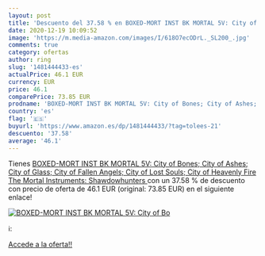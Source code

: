 ```yaml
---
layout: post
title: 'Descuento del 37.58 % en BOXED-MORT INST BK MORTAL 5V: City of Bo'
date: 2020-12-19 10:09:52
image: 'https://m.media-amazon.com/images/I/618O7ecODrL._SL200_.jpg'
comments: true
category: ofertas
author: ring
slug: '1481444433-es'
actualPrice: 46.1 EUR
currency: EUR
price: 46.1
comparePrice: 73.85 EUR
prodname: 'BOXED-MORT INST BK MORTAL 5V: City of Bones; City of Ashes; City of Glass; City of Fallen Angels; City of Lost Souls; City of Heavenly Fire  The Mortal Instruments: Shawdowhunters '
country: 'es'
flag: '🇪🇸'
buyurl: 'https://www.amazon.es/dp/1481444433/?tag=tolees-21'
descuento: '37.58'
average: '46.1'
---
```


Tienes [BOXED-MORT INST BK MORTAL 5V: City of Bones; City of Ashes; City of Glass; City of Fallen Angels; City of Lost Souls; City of Heavenly Fire  The Mortal Instruments: Shawdowhunters ](https://www.amazon.es/dp/1481444433/?tag=tolees-21) con un 37.58 % de descuento con precio de oferta de 46.1 EUR (original: 73.85 EUR) en el siguiente enlace!

[![BOXED-MORT INST BK MORTAL 5V: City of Bo](https://m.media-amazon.com/images/I/618O7ecODrL._SL200_.jpg)](https://www.amazon.es/dp/1481444433/?tag=tolees-21)

ℹ️:


[Accede a la oferta!!](https://www.amazon.es/dp/1481444433/?tag=tolees-21)
